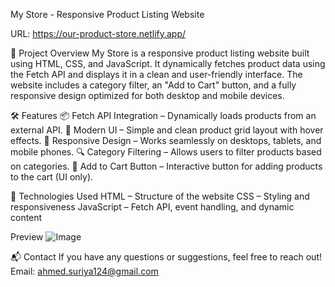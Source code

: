 My Store - Responsive Product Listing Website

URL: https://our-product-store.netlify.app/

🚀 Project Overview
My Store is a responsive product listing website built using HTML, CSS, and JavaScript. It dynamically fetches product data using the Fetch API and displays it in a clean and user-friendly interface. The website includes a category filter, an "Add to Cart" button, and a fully responsive design optimized for both desktop and mobile devices.

🛠️ Features
📦 Fetch API Integration – Dynamically loads products from an external API.
🎨 Modern UI – Simple and clean product grid layout with hover effects.
📱 Responsive Design – Works seamlessly on desktops, tablets, and mobile phones.
🔍 Category Filtering – Allows users to filter products based on categories.
🛒 Add to Cart Button – Interactive button for adding products to the cart (UI only).

📌 Technologies Used
HTML – Structure of the website
CSS – Styling and responsiveness
JavaScript – Fetch API, event handling, and dynamic content

Preview
![Image](https://github.com/user-attachments/assets/0800d1b7-d9c8-4f0b-8727-5645fec73ae9)

📬 Contact
If you have any questions or suggestions, feel free to reach out!
Email: ahmed.suriya124@gmail.com
